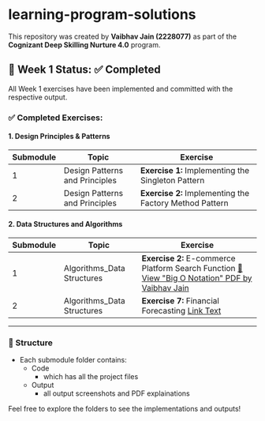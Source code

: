 # learning-program-solutions

This repository was created by **Vaibhav Jain (2228077)** as part of the **Cognizant Deep Skilling Nurture 4.0** program.

## 📁 Week 1 Status: ✅ Completed

All Week 1 exercises have been implemented and committed with the respective output.

### ✅ Completed Exercises:

#### 1. Design Principles & Patterns
| Submodule | Topic | Exercise |
|-----------|--------|----------|
| 1 | Design Patterns and Principles | **Exercise 1:** Implementing the Singleton Pattern |
| 2 | Design Patterns and Principles | **Exercise 2:** Implementing the Factory Method Pattern |

#### 2. Data Structures and Algorithms
| Submodule | Topic | Exercise |
|-----------|--------|----------|
| 1 | Algorithms_Data Structures | **Exercise 2:** E-commerce Platform Search Function [📄 View "Big O Notation" PDF by Vaibhav Jain](./1_Data%20structures%20and%20Algorithms/1_E-commerce%20Platform%20Search%20Function/Output/Big%20O%20Notation%20by%20Vaibhav%20Jain%20(2228077).pdf) |
| 2 | Algorithms_Data Structures | **Exercise 7:** Financial Forecasting [Link Text](relative/path/to/file.pdf) |

---

### 🔧 Structure

- Each submodule folder contains:
  - Code
    - which has all the project files 
  - Output
    - all output screenshots and PDF explainations   

Feel free to explore the folders to see the implementations and outputs!
